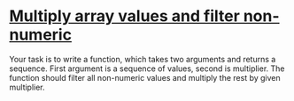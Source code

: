 # [Multiply array values and filter non-numeric](https://www.codewars.com/kata/55ed875819ae85ca8b00005c) #

Your task is to write a function, which takes two arguments and returns a sequence. First argument is a sequence of values, second is multiplier. The function should filter all non-numeric values and multiply the rest by given multiplier.
